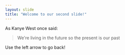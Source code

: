 ```yaml
---
layout: slide
title: "Welcome to our second slide!"
---
```

As Kanye West once said:

>We're living in the future
>so the present is our past

Use the left arrow to go back!
